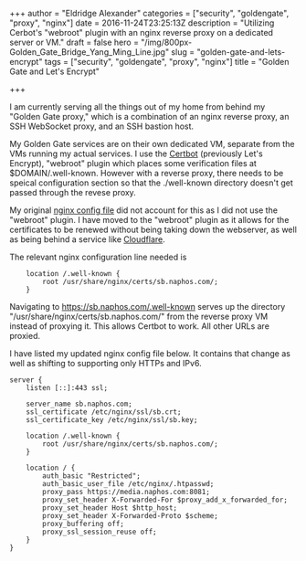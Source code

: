 +++
author = "Eldridge Alexander"
categories = ["security", "goldengate", "proxy", "nginx"]
date = 2016-11-24T23:25:13Z
description = "Utilizing Cerbot's \"webroot\" plugin with an nginx reverse proxy on a dedicated server or VM."
draft = false
hero = "/img/800px-Golden_Gate_Bridge_Yang_Ming_Line.jpg"
slug = "golden-gate-and-lets-encrypt"
tags = ["security", "goldengate", "proxy", "nginx"]
title = "Golden Gate and Let's Encrypt"

+++

I am currently serving all the things out of my home from behind my "Golden Gate proxy," which is a combination of an nginx reverse proxy, an SSH WebSocket proxy, and an SSH bastion host.

My Golden Gate services are on their own dedicated VM, separate from the VMs running my actual services. I use the [Certbot](https://certbot.eff.org/) (previously Let's Encrypt), "webroot" plugin which places some verification files at $DOMAIN/.well-known. However with a reverse proxy, there needs to be speical configuration section so that the ./well-known directory doesn't get passed through the revese proxy.

My original [nginx config file](https://blog.eldridgealexander.com/2015/03/22/golden-gate-nginx-config-files/) did not account for this as I did not use the "webroot" plugin. I have moved to the "webroot" plugin as it allows for the certificates to be renewed without being taking down the webserver, as well as being behind a service like [Cloudflare](https://cloudflare.com). 

The relevant nginx configuration line needed is
```
    location /.well-known {
        root /usr/share/nginx/certs/sb.naphos.com/;
    }
```
Navigating to https://sb.naphos.com/.well-known serves up the directory "/usr/share/nginx/certs/sb.naphos.com/" from the reverse proxy VM instead of proxying it. This allows Certbot to work. All other URLs are proxied.


I have listed my updated nginx config file below. It contains that change as well as shifting to supporting only HTTPs and IPv6.

```
server {
    listen [::]:443 ssl;
		
    server_name sb.naphos.com;
    ssl_certificate /etc/nginx/ssl/sb.crt;
    ssl_certificate_key /etc/nginx/ssl/sb.key;

    location /.well-known {
        root /usr/share/nginx/certs/sb.naphos.com/;
    }

    location / {
        auth_basic "Restricted";
        auth_basic_user_file /etc/nginx/.htpasswd;
        proxy_pass https://media.naphos.com:8081;
        proxy_set_header X-Forwarded-For $proxy_add_x_forwarded_for;
        proxy_set_header Host $http_host;
        proxy_set_header X-Forwarded-Proto $scheme;
        proxy_buffering off;
        proxy_ssl_session_reuse off;
    } 
}
```
